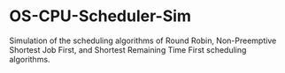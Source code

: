 # OS-CPU-Scheduler-Sim
Simulation of the scheduling algorithms of Round Robin, Non-Preemptive Shortest Job First, and Shortest Remaining Time First scheduling algorithms.
